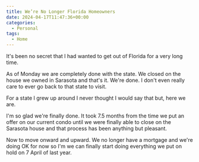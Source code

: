 ```yaml
---
title: We’re No Longer Florida Homeowners
date: 2024-04-17T11:47:36+00:00
categories:
  - Personal
tags:
  - Home
---
```


It's been no secret that I had wanted to get out of Florida for a very long time.

As of Monday we are completely done with the state. We closed on the house we owned in Sarasota and that's it. We're done. I don't even really care to ever go back to that state to visit.

For a state I grew up around I never thought I would say that but, here we are.

I'm so glad we're finally done. It took 7.5 months from the time we put an offer on our current condo until we were finally able to close on the Sarasota house and that process has been anything but pleasant.

Now to move onward and upward. We no longer have a mortgage and we're doing OK for now so I'm we can finally start doing everything we put on hold on 7 April of last year.